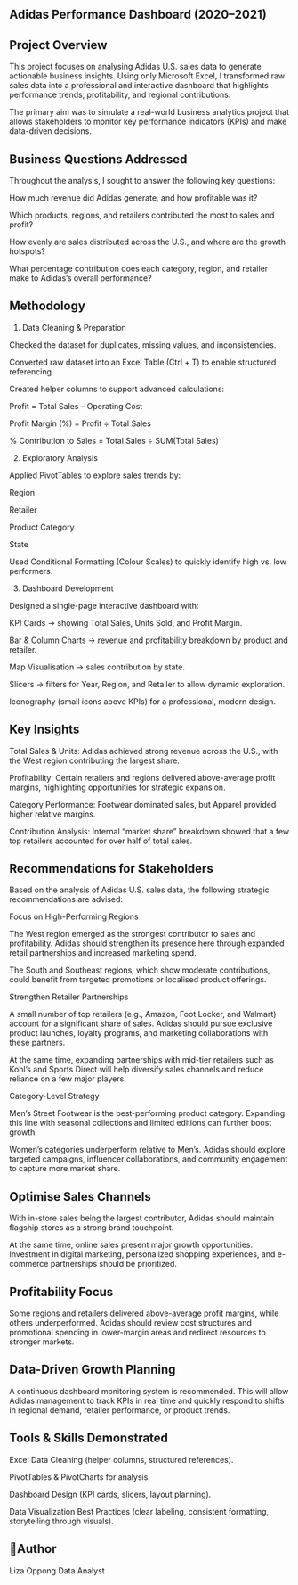## Adidas Performance Dashboard (2020–2021)
   ## Project Overview

This project focuses on analysing Adidas U.S. sales data to generate actionable business insights. Using only Microsoft Excel, I transformed raw sales data into a professional and interactive dashboard that highlights performance trends, profitability, and regional contributions.

The primary aim was to simulate a real-world business analytics project that allows stakeholders to monitor key performance indicators (KPIs) and make data-driven decisions.

## Business Questions Addressed

Throughout the analysis, I sought to answer the following key questions:

How much revenue did Adidas generate, and how profitable was it?

Which products, regions, and retailers contributed the most to sales and profit?

How evenly are sales distributed across the U.S., and where are the growth hotspots?

What percentage contribution does each category, region, and retailer make to Adidas’s overall performance?

## Methodology
1. Data Cleaning & Preparation

Checked the dataset for duplicates, missing values, and inconsistencies.

Converted raw dataset into an Excel Table (Ctrl + T) to enable structured referencing.

Created helper columns to support advanced calculations:

Profit = Total Sales – Operating Cost

Profit Margin (%) = Profit ÷ Total Sales

% Contribution to Sales = Total Sales ÷ SUM(Total Sales)

2. Exploratory Analysis

Applied PivotTables to explore sales trends by:

Region

Retailer

Product Category

State

Used Conditional Formatting (Colour Scales) to quickly identify high vs. low performers.

3. Dashboard Development

Designed a single-page interactive dashboard with:

KPI Cards → showing Total Sales, Units Sold, and Profit Margin.

Bar & Column Charts → revenue and profitability breakdown by product and retailer.

Map Visualisation → sales contribution by state.

Slicers → filters for Year, Region, and Retailer to allow dynamic exploration.

Iconography (small icons above KPIs) for a professional, modern design.

## Key Insights

Total Sales & Units: Adidas achieved strong revenue across the U.S., with the West region contributing the largest share.

Profitability: Certain retailers and regions delivered above-average profit margins, highlighting opportunities for strategic expansion.

Category Performance: Footwear dominated sales, but Apparel provided higher relative margins.

Contribution Analysis: Internal “market share” breakdown showed that a few top retailers accounted for over half of total sales.

## Recommendations for Stakeholders

Based on the analysis of Adidas U.S. sales data, the following strategic recommendations are advised:

Focus on High-Performing Regions

The West region emerged as the strongest contributor to sales and profitability. Adidas should strengthen its presence here through expanded retail partnerships and increased marketing spend.

The South and Southeast regions, which show moderate contributions, could benefit from targeted promotions or localised product offerings.

Strengthen Retailer Partnerships

A small number of top retailers (e.g., Amazon, Foot Locker, and Walmart) account for a significant share of sales. Adidas should pursue exclusive product launches, loyalty programs, and marketing collaborations with these partners.

At the same time, expanding partnerships with mid-tier retailers such as Kohl’s and Sports Direct will help diversify sales channels and reduce reliance on a few major players.

Category-Level Strategy

Men’s Street Footwear is the best-performing product category. Expanding this line with seasonal collections and limited editions can further boost growth.

Women’s categories underperform relative to Men’s. Adidas should explore targeted campaigns, influencer collaborations, and community engagement to capture more market share.

## Optimise Sales Channels

With in-store sales being the largest contributor, Adidas should maintain flagship stores as a strong brand touchpoint.

At the same time, online sales present major growth opportunities. Investment in digital marketing, personalized shopping experiences, and e-commerce partnerships should be prioritized.

## Profitability Focus

Some regions and retailers delivered above-average profit margins, while others underperformed. Adidas should review cost structures and promotional spending in lower-margin areas and redirect resources to stronger markets.

## Data-Driven Growth Planning

A continuous dashboard monitoring system is recommended. This will allow Adidas management to track KPIs in real time and quickly respond to shifts in regional demand, retailer performance, or product trends.

## Tools & Skills Demonstrated

Excel Data Cleaning (helper columns, structured references).

PivotTables & PivotCharts for analysis.

Dashboard Design (KPI cards, slicers, layout planning).

Data Visualization Best Practices (clear labeling, consistent formatting, storytelling through visuals).

## 👤Author

Liza Oppong
Data Analyst
